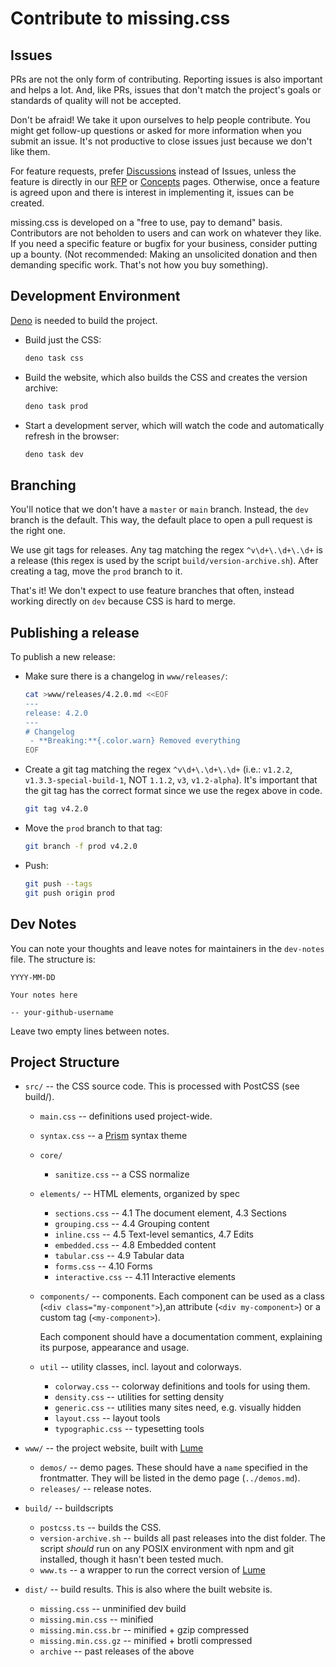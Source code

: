 
# Contribute to missing.css


## Issues

PRs are not the only form of contributing. Reporting issues is also important
and helps a lot. And, like PRs, issues that don't match the project's goals or
standards of quality will not be accepted.

Don't be afraid! We take it upon ourselves to help people contribute. You might
get follow-up questions or asked for more information when you submit an issue.
It's not productive to close issues just because we don't like them.

For feature requests, prefer [Discussions][] instead of Issues, unless the
feature is directly in our [RFP][] or [Concepts][] pages. Otherwise, once a
feature is agreed upon and there is interest in implementing it, issues can be
created.

missing.css is developed on a "free to use, pay to demand" basis. Contributors
are not beholden to users and can work on whatever they like. If you need a
specific feature or bugfix for your business, consider putting up a bounty.
(Not recommended: Making an unsolicited donation and then demanding specific
work. That's not how you buy something).

[RFP]: https://missing.style/rfp/
[Concepts]: https://missing.style/concepts/
[Discussions]: https://github.com/bigskysoftware/missing/discussions


## Development Environment

[Deno] is needed to build the project.

  * Build just the CSS:
      ~~~ sh
      deno task css
      ~~~

  * Build the website, which also builds the CSS and creates the version
    archive:
      ~~~ sh
      deno task prod
      ~~~

  * Start a development server, which will watch the code and automatically
    refresh in the browser:
      ~~~ sh
      deno task dev
      ~~~

[Deno]: https://deno.land/


## Branching

You'll notice that we don't have a `master` or `main` branch. Instead, the 
`dev` branch is the default. This way, the default place to open a pull request
is the right one.

We use git tags for releases. Any tag matching the regex `^v\d+\.\d+\.\d+` is a
release (this regex is used by the script `build/version-archive.sh`). After
creating a tag, move the `prod` branch to it.

That's it! We don't expect to use feature branches that often, instead working
directly on `dev` because CSS is hard to merge.


## Publishing a release

To publish a new release:

  * Make sure there is a changelog in `www/releases/`:

      ~~~ sh
      cat >www/releases/4.2.0.md <<EOF
      ---
      release: 4.2.0
      ---
      # Changelog
       - **Breaking:**{.color.warn} Removed everything
      EOF
      ~~~

  * Create a git tag matching the regex `^v\d+\.\d+\.\d+` (i.e.: `v1.2.2`,
    `v1.3.3-special-build-1`, NOT `1.1.2`, `v3`, `v1.2-alpha`). It's important
    that the git tag has the correct format since we use the regex above in
    code.

      ~~~ sh
      git tag v4.2.0
      ~~~
  
  * Move the `prod` branch to that tag:

      ~~~ sh
      git branch -f prod v4.2.0
      ~~~
  
  * Push:

      ~~~ sh
      git push --tags
      git push origin prod
      ~~~
  


## Dev Notes

You can note your thoughts and leave notes for maintainers in the `dev-notes`
file. The structure is:

  ~~~
  YYYY-MM-DD

  Your notes here

  -- your-github-username
  ~~~

Leave two empty lines between notes.


## Project Structure

  * `src/` -- the CSS source code. This is processed with PostCSS (see build/).
      * `main.css` -- definitions used project-wide.
      * `syntax.css` -- a [Prism] syntax theme
      * `core/`
        * `sanitize.css` -- a CSS normalize
      * `elements/` -- HTML elements, organized by spec
          * `sections.css` -- 4.1 The document element, 4.3 Sections
          * `grouping.css` -- 4.4 Grouping content
          * `inline.css` -- 4.5 Text-level semantics, 4.7 Edits
          * `embedded.css` -- 4.8 Embedded content
          * `tabular.css` -- 4.9 Tabular data
          * `forms.css` -- 4.10 Forms
          * `interactive.css` -- 4.11 Interactive elements
      * `components/` -- components. Each component can be used as
        a class (`<div class="my-component">`),an attribute 
        (`<div my-component>`) or a custom tag (`<my-component>`).

        Each component should have a documentation comment, explaining its
        purpose, appearance and usage.
      * `util` -- utility classes, incl. layout and colorways.
          * `colorway.css` -- colorway definitions and tools for using them.
          * `density.css` -- utilities for setting density
          * `generic.css` -- utilities many sites need, e.g. visually hidden
          * `layout.css` -- layout tools
          * `typographic.css` -- typesetting tools

  * `www/` -- the project website, built with [Lume]
      * `demos/` -- demo pages. These should have a `name` specified in the
        frontmatter. They will be listed in the demo page (`../demos.md`).
      * `releases/` -- release notes.

  * `build/` -- buildscripts
      * `postcss.ts` -- builds the CSS.
      * `version-archive.sh` -- builds all past releases into the dist folder.
        The script _should_ run on any POSIX environment with npm and git
        installed, though it hasn't been tested much.
      * `www.ts` -- a wrapper to run the correct version of [Lume]

  * `dist/` -- build results. This is also where the built website is.
      * `missing.css` -- unminified dev build
      * `missing.min.css` -- minified
      * `missing.min.css.br` -- minified + gzip compressed
      * `missing.min.css.gz` -- minified + brotli compressed
      * `archive` -- past releases of the above

[Lume]: https://lume.land
[Prism]: https://prismjs.com